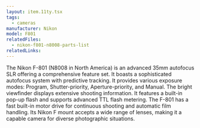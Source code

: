 ```yaml
---
layout: item.11ty.tsx
tags:
  - cameras
manufacturer: Nikon
model: F801
relatedFiles:
  - nikon-f801-n8008-parts-list
relatedLinks:
---
```


The Nikon F-801 (N8008 in North America) is an advanced 35mm autofocus SLR offering a comprehensive feature set. It boasts a sophisticated autofocus system with predictive tracking. It provides various exposure modes: Program, Shutter-priority, Aperture-priority, and Manual. The bright viewfinder displays extensive shooting information. It features a built-in pop-up flash and supports advanced TTL flash metering. The F-801 has a fast built-in motor drive for continuous shooting and automatic film handling. Its Nikon F mount accepts a wide range of lenses, making it a capable camera for diverse photographic situations.
